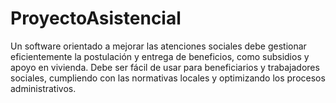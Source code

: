 # ProyectoAsistencial
Un software orientado a mejorar las atenciones sociales debe gestionar eficientemente la postulación y entrega de beneficios, como subsidios y apoyo en vivienda. Debe ser fácil de usar para beneficiarios y trabajadores sociales, cumpliendo con las normativas locales y optimizando los procesos administrativos.
